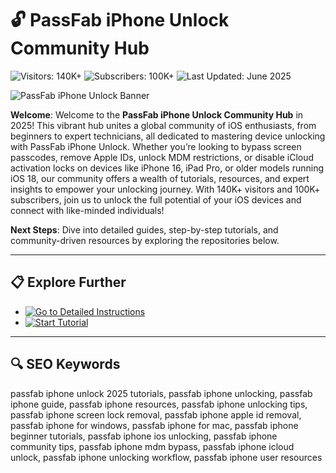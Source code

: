 # 🔓 PassFab iPhone Unlock Community Hub  

![Visitors: 140K+](https://img.shields.io/badge/Visitors-140K+-ff9f43) ![Subscribers: 100K+](https://img.shields.io/badge/Subscribers-100K+-6ab04c) ![Last Updated: June 2025](https://img.shields.io/badge/Last_Updated-June_2025-3498db)  

![PassFab iPhone Unlock Banner](https://i.ytimg.com/vi/DSzxShtTayo/maxresdefault.jpg)  

**Welcome**: Welcome to the **PassFab iPhone Unlock Community Hub** in 2025! This vibrant hub unites a global community of iOS enthusiasts, from beginners to expert technicians, all dedicated to mastering device unlocking with PassFab iPhone Unlock. Whether you’re looking to bypass screen passcodes, remove Apple IDs, unlock MDM restrictions, or disable iCloud activation locks on devices like iPhone 16, iPad Pro, or older models running iOS 18, our community offers a wealth of tutorials, resources, and expert insights to empower your unlocking journey. With 140K+ visitors and 100K+ subscribers, join us to unlock the full potential of your iOS devices and connect with like-minded individuals!  

**Next Steps**: Dive into detailed guides, step-by-step tutorials, and community-driven resources by exploring the repositories below.  

---

## 📋 Explore Further  

- [![Go to Detailed Instructions](https://img.shields.io/badge/Go_to_Detailed_Instructions-NOW-blueviolet)](https://github.com/PassFab-iPhone-Community/PassFab-iPhone-Unlock-Hub)  
- [![Start Tutorial](https://img.shields.io/badge/Start_Tutorial-NOW-blueviolet)](https://github.com/PassFab-iPhone-Community/PassFab-iPhone-Unlock-Hub)  

---

## 🔍 SEO Keywords  

passfab iphone unlock 2025 tutorials, passfab iphone unlocking, passfab iphone guide, passfab iphone resources, passfab iphone unlocking tips, passfab iphone screen lock removal, passfab iphone apple id removal, passfab iphone for windows, passfab iphone for mac, passfab iphone beginner tutorials, passfab iphone ios unlocking, passfab iphone community tips, passfab iphone mdm bypass, passfab iphone icloud unlock, passfab iphone unlocking workflow, passfab iphone user resources
